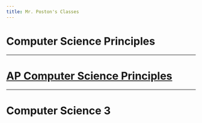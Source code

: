 ```yaml
---
title: Mr. Poston's Classes
---
```


# Computer Science Principles
---
# [AP Computer Science Principles](https://sites.google.com/g.risd.org/APCSP-2020-2021)
---
# Computer Science 3
